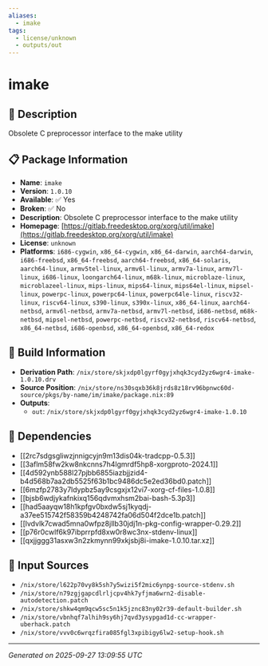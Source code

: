 ```yaml
---
aliases:
  - imake
tags:
  - license/unknown
  - outputs/out
---
```


# imake

## 📝 Description

Obsolete C preprocessor interface to the make utility

## 📋 Package Information

- **Name**: `imake`
- **Version**: `1.0.10`
- **Available**: ✅ Yes
- **Broken**: ✅ No
- **Description**: Obsolete C preprocessor interface to the make utility
- **Homepage**: [https://gitlab.freedesktop.org/xorg/util/imake](https://gitlab.freedesktop.org/xorg/util/imake)
- **License**: `unknown`
- **Platforms**: `i686-cygwin`, `x86_64-cygwin`, `x86_64-darwin`, `aarch64-darwin`, `i686-freebsd`, `x86_64-freebsd`, `aarch64-freebsd`, `x86_64-solaris`, `aarch64-linux`, `armv5tel-linux`, `armv6l-linux`, `armv7a-linux`, `armv7l-linux`, `i686-linux`, `loongarch64-linux`, `m68k-linux`, `microblaze-linux`, `microblazeel-linux`, `mips-linux`, `mips64-linux`, `mips64el-linux`, `mipsel-linux`, `powerpc-linux`, `powerpc64-linux`, `powerpc64le-linux`, `riscv32-linux`, `riscv64-linux`, `s390-linux`, `s390x-linux`, `x86_64-linux`, `aarch64-netbsd`, `armv6l-netbsd`, `armv7a-netbsd`, `armv7l-netbsd`, `i686-netbsd`, `m68k-netbsd`, `mipsel-netbsd`, `powerpc-netbsd`, `riscv32-netbsd`, `riscv64-netbsd`, `x86_64-netbsd`, `i686-openbsd`, `x86_64-openbsd`, `x86_64-redox`

## 🔧 Build Information

- **Derivation Path**: `/nix/store/skjxdp0lgyrf0gyjxhqk3cyd2yz6wgr4-imake-1.0.10.drv`
- **Source Position**: `/nix/store/ns30sqxb36k8jrds8z18rv96bpnwc60d-source/pkgs/by-name/im/imake/package.nix:89`
- **Outputs**:
  - `out`:  `/nix/store/skjxdp0lgyrf0gyjxhqk3cyd2yz6wgr4-imake-1.0.10`

## 🔗 Dependencies

- [[2rc7sdgsgliwzjnnigcyjn9m13dis04k-tradcpp-0.5.3]]
- [[3aflm58fw2kw8nkcnns7h4lgmrdf5hp8-xorgproto-2024.1]]
- [[4d592ynb588l27pjbb6855iazbjjzid4-b4d568b7aa2db5525f63b1bc9486dc5e2ed36bd0.patch]]
- [[6mzfp2783y7ldypbz5ay9csgxjx12vi7-xorg-cf-files-1.0.8]]
- [[bjsb6wdjykafnkixq156qdvmxhsm2bai-bash-5.3p3]]
- [[had5aayqw18h1kpfgv0bxdw5sj1kyqdj-a37ee515742f58359b4248742fa06d504f2dce1b.patch]]
- [[lvdvlk7cwad5mna0wfpz8jllb30jdj1n-pkg-config-wrapper-0.29.2]]
- [[p76r0cwlf6k97ibprrpfd8xw0r8wc3nx-stdenv-linux]]
- [[qxjjggg31asxw3n2zkmynn99xkjsbj8i-imake-1.0.10.tar.xz]]

## 📁 Input Sources

- `/nix/store/l622p70vy8k5sh7y5wizi5f2mic6ynpg-source-stdenv.sh`
- `/nix/store/n79zgjgapcdlrljcpv4hk7yfjma6wrn2-disable-autodetection.patch`
- `/nix/store/shkw4qm9qcw5sc5n1k5jznc83ny02r39-default-builder.sh`
- `/nix/store/vbnhqf7alhih9sy6hj7qvd3ysypgad1d-cc-wrapper-uberhack.patch`
- `/nix/store/vvv0c6wrqzfira085fgl3xpibigy6lw2-setup-hook.sh`

---
*Generated on 2025-09-27 13:09:55 UTC*
